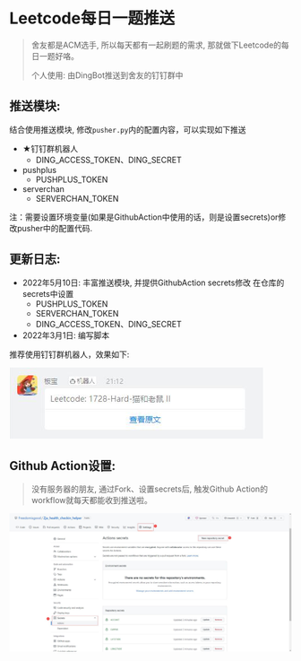 # Leetcode每日一题推送
> 舍友都是ACM选手, 所以每天都有一起刷题的需求, 那就做下Leetcode的每日一题好咯。
> 
> 个人使用: 由DingBot推送到舍友的钉钉群中

## 推送模块:

结合使用推送模块, 修改`pusher.py`内的配置内容，可以实现如下推送
- ★钉钉群机器人
  - DING_ACCESS_TOKEN、DING_SECRET
- pushplus
  - PUSHPLUS_TOKEN
- serverchan
  - SERVERCHAN_TOKEN

注：需要设置环境变量(如果是GithubAction中使用的话，则是设置secrets)or修改pusher中的配置代码.

## 更新日志:

- 2022年5月10日: 丰富推送模块, 并提供GithubAction secrets修改
  在仓库的secrets中设置
    - PUSHPLUS_TOKEN
    - SERVERCHAN_TOKEN
    - DING_ACCESS_TOKEN、DING_SECRET
- 2022年3月1日: 编写脚本

推荐使用钉钉群机器人，效果如下:

![](./pics/demo.jpg)

## Github Action设置:

> 没有服务器的朋友, 通过Fork、设置secrets后, 触发Github Action的workflow就每天都能收到推送啦。

![](./pics/action_secret.jpg)